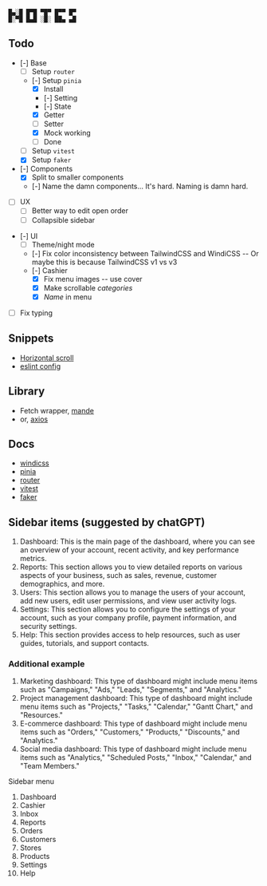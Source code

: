 ```
█▄░█ █▀█ ▀█▀ █▀▀ █▀
█░▀█ █▄█ ░█░ ██▄ ▄█
```

## Todo

- [-] Base
  - [ ] Setup `router`
  - [-] Setup `pinia`
    - [x] Install
    - [-] Setting
    - [-] State 
    - [x] Getter 
    - [ ] Setter 
    - [x] Mock working
    - [ ] Done
  - [ ] Setup `vitest`
  - [x] Setup `faker`
- [-] Components
  - [x] Split to smaller components
  - [-] Name the damn components... It's hard. Naming is damn hard.
- [ ] UX
  - [ ] Better way to edit open order
  - [ ] Collapsible sidebar
- [-] UI
  - [ ] Theme/night mode
  - [-] Fix color inconsistency between TailwindCSS and WindiCSS -- Or maybe this is because TailwindCSS v1 vs v3
  - [-] Cashier
    - [x] Fix menu images -- use cover
    - [x] Make scrollable *categories*
    - [x] *Name* in menu
- [ ] Fix typing

## Snippets

- [Horizontal scroll](https://codepen.io/kuntau/pen/XWmJezP?editors=1010)
- [eslint config](https://bestofvue.com/repo/winniesi-vite-eslint-vuejs-vite-templates)

## Library

- Fetch wrapper, [mande](https://github.com/posva/mande)
- or, [axios](https://github.com/axios/axios)

## Docs

- [windicss](https://windicss.org/utilities/general/colors.html)
- [pinia](https://pinia.vuejs.org/introduction.html)
- [router](https://router.vuejs.org/guide/)
- [vitest](https://vitest.dev/guide/)
- [faker](https://fakerjs.dev/guide/)

## Sidebar items (suggested by chatGPT)
1. Dashboard: This is the main page of the dashboard, where you can see an overview of your account, recent activity, and key performance metrics.
2. Reports: This section allows you to view detailed reports on various aspects of your business, such as sales, revenue, customer demographics, and more.
3. Users: This section allows you to manage the users of your account, add new users, edit user permissions, and view user activity logs.
4. Settings: This section allows you to configure the settings of your account, such as your company profile, payment information, and security settings.
5. Help: This section provides access to help resources, such as user guides, tutorials, and support contacts.

### Additional example
1. Marketing dashboard: This type of dashboard might include menu items such as "Campaigns," "Ads," "Leads," "Segments," and "Analytics."
2. Project management dashboard: This type of dashboard might include menu items such as "Projects," "Tasks," "Calendar," "Gantt Chart," and "Resources."
3. E-commerce dashboard: This type of dashboard might include menu items such as "Orders," "Customers," "Products," "Discounts," and "Analytics."
4. Social media dashboard: This type of dashboard might include menu items such as "Analytics," "Scheduled Posts," "Inbox," "Calendar," and "Team Members."

Sidebar menu
1. Dashboard
2. Cashier
3. Inbox
4. Reports
5. Orders
6. Customers
7. Stores
8. Products
9. Settings
10. Help

